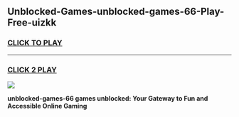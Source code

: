 
## Unblocked-Games-unblocked-games-66-Play-Free-uizkk
<h3>
<a href="https://premium76.site?title=unblocked-games-66&ref=15A">CLICK TO PLAY</a></h3>
<hr>

<h3>
<a href="https://premium76.site?title=unblocked-games-66&ref=15A">CLICK 2 PLAY</a>
  
</h3>

<a href="https://premium76.site?title=unblocked-games-66&ref=15A"><img src="https://clearcache.store/games.png"></a>


**unblocked-games-66 games unblocked: Your Gateway to Fun and Accessible Online Gaming**
